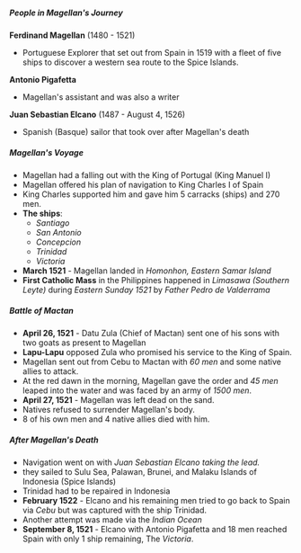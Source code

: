 ##### People in Magellan's Journey
**Ferdinand Magellan** (1480 - 1521)
- Portuguese Explorer that set out from Spain in 1519 with a fleet of five ships to discover a western sea route to the Spice Islands.

**Antonio Pigafetta**
- Magellan's assistant and was also a writer

**Juan Sebastian Elcano** (1487 - August 4, 1526)
- Spanish (Basque) sailor that took over after Magellan's death

##### Magellan's Voyage
- Magellan had a falling out with the King of Portugal (King Manuel I)
- Magellan offered his plan of navigation to King Charles I of Spain
- King Charles supported him and gave him 5 carracks (ships) and 270 men.
- **The ships**: 
	- *Santiago*
	- *San Antonio*
	- *Concepcion*
	- *Trinidad*
	- *Victoria*
- **March 1521** - Magellan landed in *Homonhon, Eastern Samar Island*
- **First Catholic Mass** in the Philippines happened in *Limasawa (Southern Leyte)* during *Eastern Sunday 1521* by *Father Pedro de Valderrama*

##### Battle of Mactan
- **April 26, 1521** - Datu Zula (Chief of Mactan) sent one of his sons with two goats as present to Magellan
- **Lapu-Lapu** opposed Zula who promised his service to the King of Spain.
- Magellan sent out from Cebu to Mactan with *60 men* and some native allies to attack.
- At the red dawn in the morning, Magellan gave the order and *45 men* leaped into the water and was faced by an army of *1500 men*.
- **April 27, 1521** - Magellan was left dead on the sand.
- Natives refused to surrender Magellan's body.
- 8 of his own men and 4 native allies died with him.

##### After Magellan's Death
- Navigation went on with *Juan Sebastian Elcano taking the lead.*
- they sailed to Sulu Sea, Palawan, Brunei, and Malaku Islands of Indonesia (Spice Islands)
- Trinidad had to be repaired in Indonesia
- **February 1522** - Elcano and his remaining men tried to go back to Spain via *Cebu* but was captured with the ship Trinidad.
- Another attempt was made via the *Indian Ocean*
- **September 8, 1521** - Elcano with Antonio Pigafetta and 18 men reached Spain with only 1 ship remaining, The *Victoria*.